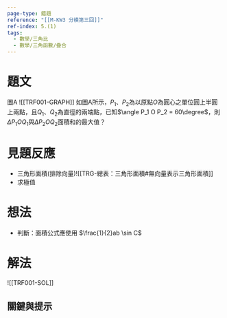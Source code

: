 ```yaml
---
page-type: 錯題
reference: "[[M-KW3 分模第三回]]"
ref-index: 5.(1)
tags:
  - 數學/三角比
  - 數學/三角函數/疊合
---
```

# 題文
圖A ![[TRF001-GRAPH]]
如圖A所示，$P_1$、$P_2$為以原點$O$為圓心之單位圓上半圓上兩點，且$Q_1$、$Q_2$為直徑的兩端點，已知$\angle P_1 O P_2 = 60\degree$，則$\Delta P_1 O Q_1$與$\Delta P_2 O Q_2$面積和的最大值？

# 見題反應
- 三角形面積(排除向量)![[TRG-總表：三角形面積#無向量表示三角形面積]]
- 求極值
	

# 想法
- 判斷：面積公式應使用 $\frac{1}{2}ab \sin C$

# 解法
![[TRF001-SOL]]

## 關鍵與提示